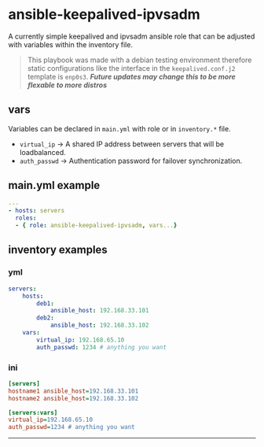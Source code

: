# ansible-keepalived-ipvsadm
A currently simple keepalived and ipvsadm ansible role that can be adjusted with variables within the inventory file.

> This playbook was made with a debian testing environment therefore static configurations like the interface in the `keepalived.conf.j2` template is `enp0s3`. 
> ***Future updates may change this to be more flexable to more distros***

## vars
Variables can be declared in `main.yml` with role or in `inventory.*` file.

- `virtual_ip` -> A shared IP address between servers that will be loadbalanced.
- `auth_passwd` -> Authentication password for failover synchronization.

## main.yml example
```yml
---
- hosts: servers
  roles:
  - { role: ansible-keepalived-ipvsadm, vars...}
```

## inventory examples
### yml
```yml
servers:
    hosts:
        deb1:
            ansible_host: 192.168.33.101
        deb2:
            ansible_host: 192.168.33.102
    vars:
        virtual_ip: 192.168.65.10
        auth_passwd: 1234 # anything you want
```
### ini
```ini
[servers]
hostname1 ansible_host=192.168.33.101 
hostname2 ansible_host=192.168.33.102

[servers:vars]
virtual_ip=192.168.65.10
auth_passwd=1234 # anything you want
```
---


